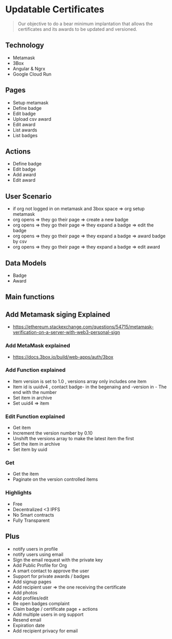 # Updatable Certificates
> Our objective to do a bear minimum implantation that allows the certificates and its awards to be updated and versioned.

## Technology
- Metamask
- 3Box
- Angular & Ngrx
- Google Cloud Run

## Pages
-   Setup metamask
-   Define badge
-   Edit badge
-   Upload csv award
-   Edit award
-   List awards
-   List badges

## Actions
-	Define badge
-	Edit badge
-   Add award
-   Edit award

## User Scenario
- if org not logged in on metamask and 3box space => org setup metamask
- org opens => they go their page => create a new badge
- org opens => they go their page => they expand a badge => edit the badge
- org opens => they go their page => they expand a badge => award badge by csv
- org opens => they go their page => they expand a badge => edit award

## Data Models
-   Badge 
-   Award

## Main functions

## Add Metamask siging Explained
- https://ethereum.stackexchange.com/questions/54715/metamask-verification-on-a-server-with-web3-personal-sign


### Add MetaMask explained
- https://docs.3box.io/build/web-apps/auth/3box

### Add Function explained


-   Item version is set to 1.0 , versions array only includes one item
-   Item id is uuidv4 , contact badge- in the begenaing and -version in -   The end with the number
-   Set item in archive 
-   Set uuid4 => item

### Edit Function explained

-   Get item 
-   Increment the version number by 0.10 
-   Unshift the versions array to make the latest item the first
-   Set the item in archive 
-   Set item by uuid

### Get
-   Get the item
-   Paginate on the version controlled items

### Highlights
-   Free
-   Decentralized <3 IPFS
-   No Smart contracts
-   Fully Transparent

## Plus
-   notify users in profile
-   notify users using email
-   Sign the email request with the private key
-   Add Public Profile for Org
-   A smart contact to approve the user 
-   Support for private awards / badges
-	Add signup pages
-	Add recipient user => the one receiving the certificate
-	Add photos
-	Add profiles/edit
-	Be open badges complaint
-	Claim badge / certificate page + actions
-	Add multiple users in org support
-   Resend email
-   Expiration date
-   Add recipient privacy for email